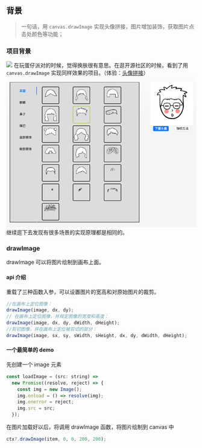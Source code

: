 ## 背景

> 一句话，用 `canvas.drawImage` 实现头像拼接，图片增加装饰，获取图片点击处颜色等功能；

### 项目背景

![](https://game.mhcdkey.com/picture/wenda/20230213/nsz1dfmd3t2.jpg) 在玩蛋仔派对的时候，觉得换肤很有意思。在逛开源社区的时候，看到了用 `canvas.drawImage` 实现同样效果的项目。（体验：[头像拼接](https://mamumu123.github.io/img-generate/)） ![](2.png) 继续逛下去发现有很多场景的实现原理都是相同的。

### drawImage

drawImage 可以将图片绘制到画布上面。

#### api 介绍

重载了三种函数入参，可以设置图片的宽高和对原始图片的裁剪。

```js
//在画布上定位图像：
drawImage(image, dx, dy);
// 在画布上定位图像，并规定图像的宽度和高度：
drawImage(image, dx, dy, dWidth, dHeight);
//剪切图像，并在画布上定位被剪切的部分：
drawImage(image, sx, sy, sWidth, sHeight, dx, dy, dWidth, dHeight);
```

#### 一个最简单的 demo

先创建一个 image 元素

```js
const loadImage = (src: string) =>
  new Promise((resolve, reject) => {
    const img = new Image();
    img.onload = () => resolve(img);
    img.onerror = reject;
    img.src = src;
  });
```

在图片加载好以后，将调用 drawImage 函数，将图片绘制到 canvas 中

```js
ctx?.drawImage(item, 0, 0, 200, 200);
```
